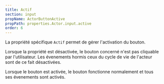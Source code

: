 ```yaml
---
title: Actif
section: input
propName: ActorButtonActive
propPath: properties.Actor.input.active
order: 6
---
```

La propriété spécifique `Actif` permet de gérer l'activation du bouton.

Lorsque la propriété est désactivée, le bouton concerné n'est pas cliquable par l'utilisateur.
Les évenements hormis ceux du cycle de vie de l'acteur sont de ce fait désactivées.


Lorsque le bouton est activée, le bouton fonctionne normalement et tous ses évenements sont activés.
